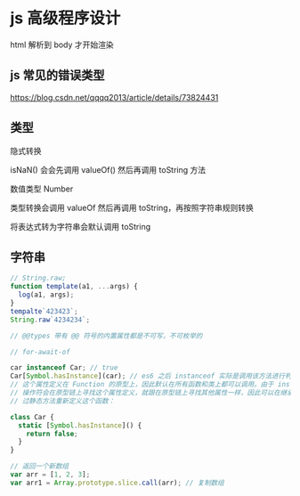 # js 高级程序设计

html 解析到 body 才开始渲染

## js 常见的错误类型

<https://blog.csdn.net/qqqq2013/article/details/73824431>

## 类型

隐式转换

isNaN() 会会先调用 valueOf() 然后再调用 toString 方法

数值类型 Number

类型转换会调用 valueOf 然后再调用 toString，再按照字符串规则转换

将表达式转为字符串会默认调用 toString

## 字符串

```js
// String.raw;
function template(a1, ...args) {
  log(a1, args);
}
tempalte`423423`;
String.raw`4234234`;

// @@types 带有 @@ 符号的内置属性都是不可写，不可枚举的

// for-await-of

car instanceof Car; // true
Car[Symbol.hasInstance](car); // es6 之后 instanceof 实际是调用该方法进行判断
// 这个属性定义在 Function 的原型上，因此默认在所有函数和类上都可以调用。由于 instanceof
// 操作符会在原型链上寻找这个属性定义，就跟在原型链上寻找其他属性一样，因此可以在继承的类上通
// 过静态方法重新定义这个函数：

class Car {
  static [Symbol.hasInstance]() {
    return false;
  }
}

// 返回一个新数组
var arr = [1, 2, 3];
var arr1 = Array.prototype.slice.call(arr); // 复制数组
```
